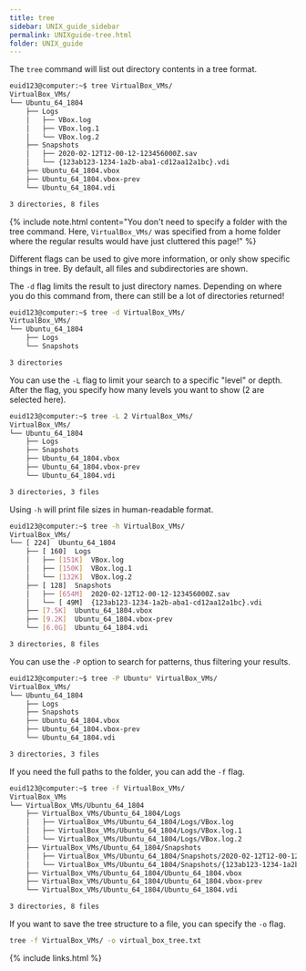 ```yaml
---
title: tree
sidebar: UNIX_guide_sidebar
permalink: UNIXguide-tree.html
folder: UNIX_guide
---
```


<link rel="stylesheet" href="css/theme-blue.css">

The `tree` command will list out directory contents in a tree format.
```bash
euid123@computer:~$ tree VirtualBox_VMs/
VirtualBox_VMs/
└── Ubuntu_64_1804
    ├── Logs
    │   ├── VBox.log
    │   ├── VBox.log.1
    │   └── VBox.log.2
    ├── Snapshots
    │   ├── 2020-02-12T12-00-12-123456000Z.sav
    │   └── {123ab123-1234-1a2b-aba1-cd12aa12a1bc}.vdi
    ├── Ubuntu_64_1804.vbox
    ├── Ubuntu_64_1804.vbox-prev
    └── Ubuntu_64_1804.vdi

3 directories, 8 files
```

{% include note.html content="You don't need to specify a folder with the
tree command. Here, `VirtualBox_VMs/` was specified from a home folder where
the regular results would have just cluttered this page!" %}

Different flags can be used to give more information, or only show specific
things in tree. By default, all files and subdirectories are shown.

The `-d` flag limits the result to just directory names. Depending on where
you do this command from, there can still be a lot of directories returned!
```bash
euid123@computer:~$ tree -d VirtualBox_VMs/
VirtualBox_VMs/
└── Ubuntu_64_1804
    ├── Logs
    └── Snapshots

3 directories
```

You can use the `-L` flag to limit your search to a specific "level" or depth.
After the flag, you specify how many levels you want to show (2 are selected
here).
```bash
euid123@computer:~$ tree -L 2 VirtualBox_VMs/
VirtualBox_VMs/
└── Ubuntu_64_1804
    ├── Logs
    ├── Snapshots
    ├── Ubuntu_64_1804.vbox
    ├── Ubuntu_64_1804.vbox-prev
    └── Ubuntu_64_1804.vdi

3 directories, 3 files
```

Using `-h` will print file sizes in human-readable format.
```bash
euid123@computer:~$ tree -h VirtualBox_VMs/
VirtualBox_VMs/
└── [ 224]  Ubuntu_64_1804
    ├── [ 160]  Logs
    │   ├── [151K]  VBox.log
    │   ├── [150K]  VBox.log.1
    │   └── [132K]  VBox.log.2
    ├── [ 128]  Snapshots
    │   ├── [654M]  2020-02-12T12-00-12-123456000Z.sav
    │   └── [ 49M]  {123ab123-1234-1a2b-aba1-cd12aa12a1bc}.vdi
    ├── [7.5K]  Ubuntu_64_1804.vbox
    ├── [9.2K]  Ubuntu_64_1804.vbox-prev
    └── [6.0G]  Ubuntu_64_1804.vdi

3 directories, 8 files
```

You can use the `-P` option to search for patterns, thus filtering your results.
```bash
euid123@computer:~$ tree -P Ubuntu* VirtualBox_VMs/
VirtualBox_VMs/
└── Ubuntu_64_1804
    ├── Logs
    ├── Snapshots
    ├── Ubuntu_64_1804.vbox
    ├── Ubuntu_64_1804.vbox-prev
    └── Ubuntu_64_1804.vdi

3 directories, 3 files
```

If you need the full paths to the folder, you can add the `-f` flag.
```bash
euid123@computer:~$ tree -f VirtualBox_VMs/
VirtualBox_VMs
└── VirtualBox_VMs/Ubuntu_64_1804
    ├── VirtualBox_VMs/Ubuntu_64_1804/Logs
    │   ├── VirtualBox_VMs/Ubuntu_64_1804/Logs/VBox.log
    │   ├── VirtualBox_VMs/Ubuntu_64_1804/Logs/VBox.log.1
    │   └── VirtualBox_VMs/Ubuntu_64_1804/Logs/VBox.log.2
    ├── VirtualBox_VMs/Ubuntu_64_1804/Snapshots
    │   ├── VirtualBox_VMs/Ubuntu_64_1804/Snapshots/2020-02-12T12-00-12-123456000Z.sav
    │   └── VirtualBox_VMs/Ubuntu_64_1804/Snapshots/{123ab123-1234-1a2b-aba1-cd12aa12a1bc}.vdi
    ├── VirtualBox_VMs/Ubuntu_64_1804/Ubuntu_64_1804.vbox
    ├── VirtualBox_VMs/Ubuntu_64_1804/Ubuntu_64_1804.vbox-prev
    └── VirtualBox_VMs/Ubuntu_64_1804/Ubuntu_64_1804.vdi

3 directories, 8 files
```

If you want to save the tree structure to a file, you can specify the `-o` flag.
```bash
tree -f VirtualBox_VMs/ -o virtual_box_tree.txt
```

{% include links.html %}
